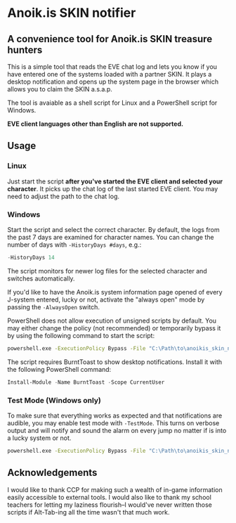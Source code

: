 # Anoik.is SKIN notifier

## A convenience tool for Anoik.is SKIN treasure hunters

This is a simple tool that reads the EVE chat log and lets you know
if you have entered one of the systems loaded with a partner SKIN. It
plays a desktop notification and opens up the system page in the
browser which allows you to claim the SKIN a.s.a.p.

The tool is avaiable as a shell script for Linux and a PowerShell
script for Windows.

**EVE client languages other than English are not supported.**

## Usage

### Linux

Just start the script **after you've started the EVE client and selected
your character**. It picks up the chat log of the last started EVE client.
You may need to adjust the path to the chat log.

### Windows

Start the script and select the correct character. By default, the logs from
the past 7 days are examined for character names. You can change the number
of days with `-HistoryDays #days`, e.g.:

```ps1
-HistoryDays 14
```

The script monitors for newer log files for the selected character and
switches automatically.

If you'd like to have the Anoik.is system information page opened of every
J-system entered, lucky or not, activate the "always open" mode by passing the
`-AlwaysOpen` switch.

PowerShell does not allow execution of unsigned scripts by default. You may
either change the policy (not recommended) or temporarily bypass it by using
the following command to start the script:

```cmd
powershell.exe -ExecutionPolicy Bypass -File "C:\Path\to\anoikis_skin_notifier.ps1"
```

The script requires BurntToast to show desktop notifications. Install it
with the following PowerShell command:

```ps1
Install-Module -Name BurntToast -Scope CurrentUser
```

### Test Mode (Windows only)

To make sure that everything works as expected and that notifications are
audible, you may enable test mode with `-TestMode`. This turns on verbose
output and will notify and sound the alarm on every jump no matter if is into
a lucky system or not.

```cmd
powershell.exe -ExecutionPolicy Bypass -File "C:\Path\to\anoikis_skin_notifier.ps1" -TestMode
```

## Acknowledgements

I would like to thank CCP for making such a wealth of in-game information
easily accessible to external tools. I would also like to thank my school
teachers for letting my laziness flourish–I would've never written those
scripts if Alt-Tab-ing all the time wasn't that much work.

